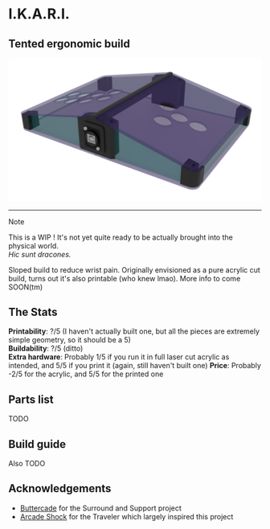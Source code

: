 # I.K.A.R.I.
## Tented ergonomic build

![Fiendishly plotting](../img/ikari.png)

---

> [!NOTE]
> This is a WIP ! It's not yet quite ready to be actually brought into the physical world.  
> *Hic sunt dracones.*

Sloped build to reduce wrist pain. Originally envisioned as a pure acrylic cut build, turns out it's also printable (who knew lmao). More info to come SOON(tm)

## The Stats

**Printability**: ?/5 (I haven't actually built one, but all the pieces are extremely simple geometry, so it should be a 5)  
**Buildability**: ?/5 (ditto)  
**Extra hardware**: Probably 1/5 if you run it in full laser cut acrylic as intended, and 5/5 if you print it (again, still haven't built one)
**Price**: Probably -2/5 for the acrylic, and 5/5 for the printed one

## Parts list
TODO

## Build guide
Also TODO

## Acknowledgements

- [Buttercade](https://www.etsy.com/shop/BUTTERCADE) for the Surround and Support project
- [Arcade Shock](https://arcadeshock.com/products/fs-traveler-acrylic-controller-case-choose-type) for the Traveler which largely inspired this project
